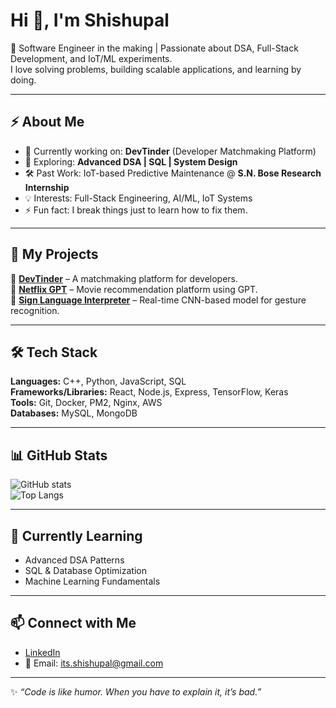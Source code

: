 # Hi 👋, I'm Shishupal  

🚀 Software Engineer in the making | Passionate about DSA, Full-Stack Development, and IoT/ML experiments.  
I love solving problems, building scalable applications, and learning by doing.  

---

## ⚡ About Me  
- 🔭 Currently working on: **DevTinder** (Developer Matchmaking Platform)  
- 🌱 Exploring: **Advanced DSA | SQL | System Design**  
- 🛠️ Past Work: IoT-based Predictive Maintenance @ **S.N. Bose Research Internship**  
- 💡 Interests: Full-Stack Engineering, AI/ML, IoT Systems  
- ⚡ Fun fact: I break things just to learn how to fix them.  

---

## 🚀 My Projects  
🌟 [**DevTinder**](https://github.com/realgenes/DevTinder) – A matchmaking platform for developers.  
🌟 [**Netflix GPT**](https://github.com/realgenes/Netflix-GPT) – Movie recommendation platform using GPT.  
🌟 [**Sign Language Interpreter**](https://github.com/realgenes/Sign-Interpreter) – Real-time CNN-based model for gesture recognition.  

---

## 🛠️ Tech Stack  
**Languages:** C++, Python, JavaScript, SQL  
**Frameworks/Libraries:** React, Node.js, Express, TensorFlow, Keras  
**Tools:** Git, Docker, PM2, Nginx, AWS  
**Databases:** MySQL, MongoDB  

---

## 📊 GitHub Stats  
![GitHub stats](https://github-readme-stats.vercel.app/api?username=realgenes&show_icons=true&theme=tokyonight)  
![Top Langs](https://github-readme-stats.vercel.app/api/top-langs/?username=realgenes&layout=compact&theme=tokyonight)  

---

## 🌱 Currently Learning  
- Advanced DSA Patterns  
- SQL & Database Optimization  
- Machine Learning Fundamentals  

---

## 📫 Connect with Me  
- [LinkedIn](https://www.linkedin.com/in/shishupal-s-b06b09253/)   
- 📧 Email: its.shishupal@gmail.com  

---

✨ *“Code is like humor. When you have to explain it, it’s bad.”*  
